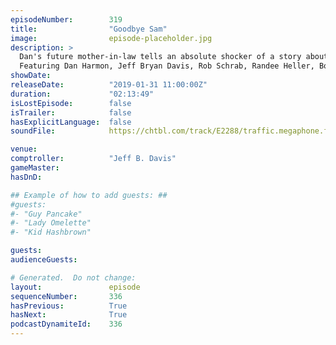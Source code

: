 ```yaml
---
episodeNumber:        319
title:                "Goodbye Sam"
image:                episode-placeholder.jpg
description: >
  Dan's future mother-in-law tells an absolute shocker of a story about a scarf. Spencer is gone, Dan fails a polygraph regarding his potential role in the murder.
  Featuring Dan Harmon, Jeff Bryan Davis, Rob Schrab, Randee Heller, Bob Garrett and Cody Heller.
showDate:             
releaseDate:          "2019-01-31 11:00:00Z"
duration:             "02:13:49"
isLostEpisode:        false
isTrailer:            false
hasExplicitLanguage:  false
soundFile:            https://chtbl.com/track/E2288/traffic.megaphone.fm/STA4698842029.mp3?updated=1596510740

venue:                
comptroller:          "Jeff B. Davis"
gameMaster:           
hasDnD:               

## Example of how to add guests: ##
#guests:
#- "Guy Pancake"
#- "Lady Omelette"
#- "Kid Hashbrown"

guests:
audienceGuests:

# Generated.  Do not change:
layout:               episode
sequenceNumber:       336
hasPrevious:          True
hasNext:              True
podcastDynamiteId:    336
---
```


<!-- The episode description will be rendered here -->
<!-- Add your content below here -->


